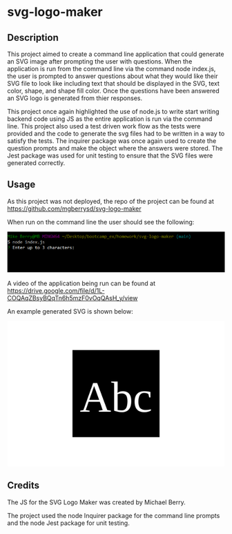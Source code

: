 # svg-logo-maker

## Description

This project aimed to create a command line application that could generate an SVG image after prompting the user with questions. When the application is run from the command line via the command node index.js, the user is prompted to answer questions about what they would like their SVG file to look like including text that should be displayed in the SVG, text color, shape, and shape fill color. Once the questions have been answered an SVG logo is generated from thier responses.

This project once again highlighted the use of node.js to write start writing backend code using JS as the entire application is run via the command line. This project also used a test driven work flow as the tests were provided and the code to generate the svg files had to be written in a way to satisfy the tests. The inquirer package was once again used to create the question prompts and make the object where the answers were stored. The Jest package was used for unit testing to ensure that the SVG files were generated correctly.

## Usage

As this project was not deployed, the repo of the project can be found at https://github.com/mgberrysd/svg-logo-maker

When run on the command line the user should see the following:

![SVG logo maker question prompt when run from the command line](assets/svg_cli_ex.png)

A video of the application being run can be found at https://drive.google.com/file/d/1L-COQAqZBsyBQqTn6h5mzF0vOqQAsH_y/view

An example generated SVG is shown below:

![Example SVG logo](examples/logo.svg)

## Credits

The JS for the SVG Logo Maker was created by Michael Berry.

The project used the node Inquirer package for the command line prompts and the node Jest package for unit testing.